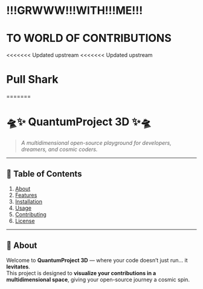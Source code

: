 # !!!GRWWW!!!WITH!!!ME!!!
# **TO WORLD OF CONTRIBUTIONS**
<<<<<<< Updated upstream
<<<<<<< Updated upstream
# Pull Shark
=======
# 🛸✨ QuantumProject 3D ✨🛸
> _A multidimensional open-source playground for developers, dreamers, and cosmic coders._

---

## 🌌 Table of Contents

1. [About](#about)
2. [Features](#features)
3. [Installation](#installation)
4. [Usage](#usage)
5. [Contributing](#contributing)
6. [License](#license)

---

## 🌠 About
Welcome to **QuantumProject 3D** — where your code doesn’t just run… it **levitates**.  
This project is designed to **visualize your contributions in a multidimensional space**, giving your open-source journey a cosmic spin.  


